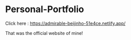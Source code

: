 # Personal-Portfolio

 Click here : https://admirable-beijinho-51e4ce.netlify.app/

That was the official website of mine!